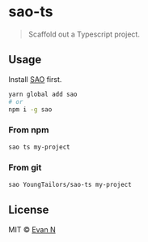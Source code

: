 # sao-ts

> Scaffold out a Typescript project.

## Usage

Install [SAO](https://github.com/saojs/sao) first.

```bash
yarn global add sao
# or
npm i -g sao
```

### From npm

```bash
sao ts my-project
```

### From git

```bash
sao YoungTailors/sao-ts my-project
```

## License

MIT &copy; [Evan N](https://procolla.com)
